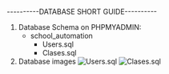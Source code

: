 ----------DATABASE SHORT GUIDE----------
1. Database Schema on PHPMYADMIN:
   - school_automation
       - Users.sql
       - Clases.sql
2. Database images
![Users.sql]()
![Clases.sql]()